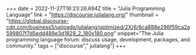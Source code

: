 +++
date = 2022-11-27T16:23:26.694Z
title = "Julia Programming Language"
link = "https://discourse.julialang.org/"
thumbnail = "https://global.discourse-cdn.com/business5/uploads/julialang/optimized/2X/6/6ca888e296f59ca2a599807f7d5edd489e3d1829_2_180x180.png"
snippet="The Julia programming language forum: discuss usage, development, packages, and community."
tags = ["discourse"," julialang"]
+++
